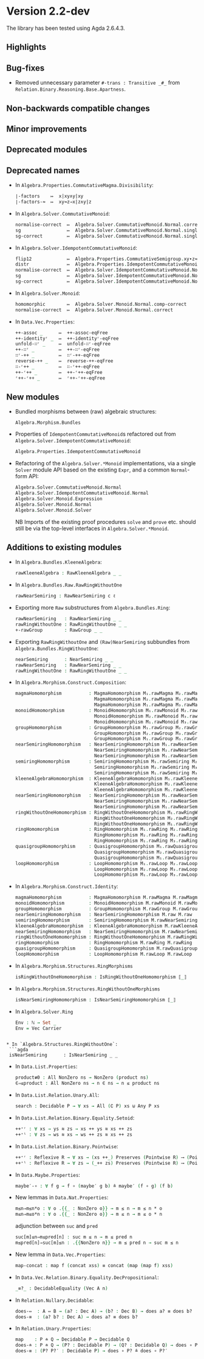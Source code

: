 Version 2.2-dev
===============

The library has been tested using Agda 2.6.4.3.

Highlights
----------

Bug-fixes
---------

* Removed unnecessary parameter `#-trans : Transitive _#_` from
  `Relation.Binary.Reasoning.Base.Apartness`.

Non-backwards compatible changes
--------------------------------

Minor improvements
------------------

Deprecated modules
------------------

Deprecated names
----------------

* In `Algebra.Properties.CommutativeMagma.Divisibility`:
  ```agda
  ∣-factors    ↦  x|xy∧y|xy
  ∣-factors-≈  ↦  xy≈z⇒x|z∧y|z
  ```

* In `Algebra.Solver.CommutativeMonoid`:
  ```agda
  normalise-correct  ↦  Algebra.Solver.CommutativeMonoid.Normal.correct
  sg                 ↦  Algebra.Solver.CommutativeMonoid.Normal.singleton
  sg-correct         ↦  Algebra.Solver.CommutativeMonoid.Normal.singleton-correct
  ```

* In `Algebra.Solver.IdempotentCommutativeMonoid`:
  ```agda
  flip12             ↦  Algebra.Properties.CommutativeSemigroup.xy∙z≈y∙xz
  distr              ↦  Algebra.Properties.IdempotentCommutativeMonoid.∙-distrˡ-∙
  normalise-correct  ↦  Algebra.Solver.IdempotentCommutativeMonoid.Normal.correct
  sg                 ↦  Algebra.Solver.IdempotentCommutativeMonoid.Normal.singleton
  sg-correct         ↦  Algebra.Solver.IdempotentCommutativeMonoid.Normal.singleton-correct
  ```

* In `Algebra.Solver.Monoid`:
  ```agda
  homomorphic        ↦  Algebra.Solver.Monoid.Normal.comp-correct
  normalise-correct  ↦  Algebra.Solver.Monoid.Normal.correct
  ```

* In `Data.Vec.Properties`:
  ```agda
  ++-assoc _      ↦  ++-assoc-eqFree
  ++-identityʳ _  ↦  ++-identityʳ-eqFree
  unfold-∷ʳ _     ↦  unfold-∷ʳ-eqFree
  ++-∷ʳ _         ↦  ++-∷ʳ-eqFree
  ∷ʳ-++ _         ↦  ∷ʳ-++-eqFree
  reverse-++ _    ↦  reverse-++-eqFree
  ∷-ʳ++ _         ↦  ∷-ʳ++-eqFree
  ++-ʳ++ _        ↦  ++-ʳ++-eqFree
  ʳ++-ʳ++ _       ↦  ʳ++-ʳ++-eqFree
  ```

New modules
-----------

* Bundled morphisms between (raw) algebraic structures:
  ```
  Algebra.Morphism.Bundles
  ```

* Properties of `IdempotentCommutativeMonoid`s refactored out from `Algebra.Solver.IdempotentCommutativeMonoid`:
  ```agda
  Algebra.Properties.IdempotentCommutativeMonoid
  ```

* Refactoring of the `Algebra.Solver.*Monoid` implementations, via
  a single `Solver` module API based on the existing `Expr`, and
  a common `Normal`-form API:
  ```agda
  Algebra.Solver.CommutativeMonoid.Normal
  Algebra.Solver.IdempotentCommutativeMonoid.Normal
  Algebra.Solver.Monoid.Expression
  Algebra.Solver.Monoid.Normal
  Algebra.Solver.Monoid.Solver
  ```

  NB Imports of the existing proof procedures `solve` and `prove` etc. should still be via the top-level interfaces in `Algebra.Solver.*Monoid`.

Additions to existing modules
-----------------------------

* In `Algebra.Bundles.KleeneAlgebra`:
  ```agda
  rawKleeneAlgebra : RawKleeneAlgebra _ _
  ```

* In `Algebra.Bundles.Raw.RawRingWithoutOne`
  ```agda
  rawNearSemiring : RawNearSemiring c ℓ
  ```

* Exporting more `Raw` substructures from `Algebra.Bundles.Ring`:
  ```agda
  rawNearSemiring   : RawNearSemiring _ _
  rawRingWithoutOne : RawRingWithoutOne _ _
  +-rawGroup        : RawGroup _ _
  ```

* Exporting `RawRingWithoutOne` and `(Raw)NearSemiring` subbundles from
  `Algebra.Bundles.RingWithoutOne`:
  ```agda
  nearSemiring      : NearSemiring _ _
  rawNearSemiring   : RawNearSemiring _ _
  rawRingWithoutOne : RawRingWithoutOne _ _
  ```

* In `Algebra.Morphism.Construct.Composition`:
  ```agda
  magmaHomomorphism          : MagmaHomomorphism M₁.rawMagma M₂.rawMagma →
                               MagmaHomomorphism M₂.rawMagma M₃.rawMagma →
                               MagmaHomomorphism M₁.rawMagma M₃.rawMagma
  monoidHomomorphism         : MonoidHomomorphism M₁.rawMonoid M₂.rawMonoid →
                               MonoidHomomorphism M₂.rawMonoid M₃.rawMonoid →
                               MonoidHomomorphism M₁.rawMonoid M₃.rawMonoid
  groupHomomorphism          : GroupHomomorphism M₁.rawGroup M₂.rawGroup →
                               GroupHomomorphism M₂.rawGroup M₃.rawGroup →
                               GroupHomomorphism M₁.rawGroup M₃.rawGroup
  nearSemiringHomomorphism   : NearSemiringHomomorphism M₁.rawNearSemiring M₂.rawNearSemiring →
                               NearSemiringHomomorphism M₂.rawNearSemiring M₃.rawNearSemiring →
                               NearSemiringHomomorphism M₁.rawNearSemiring M₃.rawNearSemiring
  semiringHomomorphism       : SemiringHomomorphism M₁.rawSemiring M₂.rawSemiring →
                               SemiringHomomorphism M₂.rawSemiring M₃.rawSemiring →
                               SemiringHomomorphism M₁.rawSemiring M₃.rawSemiring
  kleeneAlgebraHomomorphism  : KleeneAlgebraHomomorphism M₁.rawKleeneAlgebra M₂.rawKleeneAlgebra →
                               KleeneAlgebraHomomorphism M₂.rawKleeneAlgebra M₃.rawKleeneAlgebra →
                               KleeneAlgebraHomomorphism M₁.rawKleeneAlgebra M₃.rawKleeneAlgebra
  nearSemiringHomomorphism   : NearSemiringHomomorphism M₁.rawNearSemiring M₂.rawNearSemiring →
                               NearSemiringHomomorphism M₂.rawNearSemiring M₃.rawNearSemiring →
                               NearSemiringHomomorphism M₁.rawNearSemiring M₃.rawNearSemiring
  ringWithoutOneHomomorphism : RingWithoutOneHomomorphism M₁.rawRingWithoutOne M₂.rawRingWithoutOne →
                               RingWithoutOneHomomorphism M₂.rawRingWithoutOne M₃.rawRingWithoutOne →
                               RingWithoutOneHomomorphism M₁.rawRingWithoutOne M₃.rawRingWithoutOne
  ringHomomorphism           : RingHomomorphism M₁.rawRing M₂.rawRing →
                               RingHomomorphism M₂.rawRing M₃.rawRing →
                               RingHomomorphism M₁.rawRing M₃.rawRing
  quasigroupHomomorphism     : QuasigroupHomomorphism M₁.rawQuasigroup M₂.rawQuasigroup →
                               QuasigroupHomomorphism M₂.rawQuasigroup M₃.rawQuasigroup →
                               QuasigroupHomomorphism M₁.rawQuasigroup M₃.rawQuasigroup
  loopHomomorphism           : LoopHomomorphism M₁.rawLoop M₂.rawLoop →
                               LoopHomomorphism M₂.rawLoop M₃.rawLoop →
                               LoopHomomorphism M₁.rawLoop M₃.rawLoop
  ```

* In `Algebra.Morphism.Construct.Identity`:
  ```agda
  magmaHomomorphism          : MagmaHomomorphism M.rawMagma M.rawMagma
  monoidHomomorphism         : MonoidHomomorphism M.rawMonoid M.rawMonoid
  groupHomomorphism          : GroupHomomorphism M.rawGroup M.rawGroup
  nearSemiringHomomorphism   : NearSemiringHomomorphism M.raw M.raw
  semiringHomomorphism       : SemiringHomomorphism M.rawNearSemiring M.rawNearSemiring
  kleeneAlgebraHomomorphism  : KleeneAlgebraHomomorphism M.rawKleeneAlgebra M.rawKleeneAlgebra
  nearSemiringHomomorphism   : NearSemiringHomomorphism M.rawNearSemiring M.rawNearSemiring
  ringWithoutOneHomomorphism : RingWithoutOneHomomorphism M.rawRingWithoutOne M.rawRingWithoutOne
  ringHomomorphism           : RingHomomorphism M.rawRing M.rawRing
  quasigroupHomomorphism     : QuasigroupHomomorphism M.rawQuasigroup M.rawQuasigroup
  loopHomomorphism           : LoopHomomorphism M.rawLoop M.rawLoop
  ```

* In `Algebra.Morphism.Structures.RingMorphisms`
  ```agda
  isRingWithoutOneHomomorphism : IsRingWithoutOneHomomorphism ⟦_⟧
  ```

* In `Algebra.Morphism.Structures.RingWithoutOneMorphisms`
  ```agda
  isNearSemiringHomomorphism : IsNearSemiringHomomorphism ⟦_⟧
  ```

* In `Algebra.Solver.Ring`
  ```agda
  Env : ℕ → Set _
  Env = Vec Carrier
 ```

* In `Algebra.Structures.RingWithoutOne`:
  ```agda
  isNearSemiring      : IsNearSemiring _ _
 ```

* In `Data.List.Properties`:
  ```agda
  product≢0 : All NonZero ns → NonZero (product ns)
  ∈⇒≤product : All NonZero ns → n ∈ ns → n ≤ product ns
  ```

* In `Data.List.Relation.Unary.All`:
  ```agda
  search : Decidable P → ∀ xs → All (∁ P) xs ⊎ Any P xs
  ```

* In `Data.List.Relation.Binary.Equality.Setoid`:
  ```agda
  ++⁺ʳ : ∀ xs → ys ≋ zs → xs ++ ys ≋ xs ++ zs
  ++⁺ˡ : ∀ zs → ws ≋ xs → ws ++ zs ≋ xs ++ zs
  ```

* In `Data.List.Relation.Binary.Pointwise`:
  ```agda
  ++⁺ʳ : Reflexive R → ∀ xs → (xs ++_) Preserves (Pointwise R) ⟶ (Pointwise R)
  ++⁺ˡ : Reflexive R → ∀ zs → (_++ zs) Preserves (Pointwise R) ⟶ (Pointwise R)
  ```

* In `Data.Maybe.Properties`:
  ```agda
  maybe′-∘ : ∀ f g → f ∘ (maybe′ g b) ≗ maybe′ (f ∘ g) (f b)
  ```

* New lemmas in `Data.Nat.Properties`:
  ```agda
  m≤n⇒m≤n*o : ∀ o .{{_ : NonZero o}} → m ≤ n → m ≤ n * o
  m≤n⇒m≤o*n : ∀ o .{{_ : NonZero o}} → m ≤ n → m ≤ o * n
  ```

  adjunction between `suc` and `pred`
  ```agda
  suc[m]≤n⇒m≤pred[n] : suc m ≤ n → m ≤ pred n
  m≤pred[n]⇒suc[m]≤n : .{{NonZero n}} → m ≤ pred n → suc m ≤ n
  ```

* New lemma in `Data.Vec.Properties`:
  ```agda
  map-concat : map f (concat xss) ≡ concat (map (map f) xss)
  ```

* In `Data.Vec.Relation.Binary.Equality.DecPropositional`:
  ```agda
  _≡?_ : DecidableEquality (Vec A n)
  ```

* In `Relation.Nullary.Decidable`:
  ```agda
  does-⇔  : A ⇔ B → (a? : Dec A) → (b? : Dec B) → does a? ≡ does b?
  does-≡  : (a? b? : Dec A) → does a? ≡ does b?
  ```

* In `Relation.Unary.Properties`:
  ```agda
  map    : P ≐ Q → Decidable P → Decidable Q
  does-≐ : P ≐ Q → (P? : Decidable P) → (Q? : Decidable Q) → does ∘ P? ≗ does ∘ Q?
  does-≡ : (P? P?′ : Decidable P) → does ∘ P? ≗ does ∘ P?′
  ```
